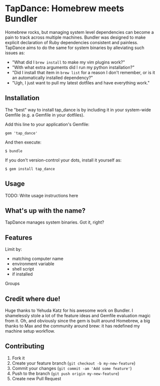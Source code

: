 TapDance: Homebrew meets Bundler
===============================

Homebrew rocks, but managing system level dependencies can become a pain to track across multiple machines. Bundler was designed to make explicit declaration of Ruby dependencies consistent and painless. TapDance aims to do the same for system binaries by alleviating such issues as:
- "What did I `brew install` to make my vim plugins work?"
- "With what extra arguments did I run my python installation?"
- "Did I install that item in `brew list` for a reason I don't remember, or is it an automatically installed dependency?"
- "Ugh, I just want to pull my latest dotfiles and have everything work."

Installation
------------

The "best" way to install tap_dance is by including it in your system-wide Gemfile (e.g. a Gemfile in your dotfiles).

Add this line to your application's Gemfile:

    gem 'tap_dance'

And then execute:

    $ bundle

If you don't version-control your dots, install it yourself as:

    $ gem install tap_dance

Usage
-----

TODO: Write usage instructions here

What's up with the name?
------------------------

TapDance manages system binaries. Got it, right?

Features
--------

Limit by:
- matching computer name
- environment variable
- shell script
- if installed

Groups

Credit where due!
-----------------

Huge thanks to Yehuda Katz for his awesome work on Bundler. I shamelessly stole a lot of the feature ideas and Gemfile evaluation magic from it. Oh, and obviously since the gem is built around Homebrew, a big thanks to Max and the community around brew: it has redefined my machine setup workflow.

Contributing
------------

1. Fork it
2. Create your feature branch (`git checkout -b my-new-feature`)
3. Commit your changes (`git commit -am 'Add some feature'`)
4. Push to the branch (`git push origin my-new-feature`)
5. Create new Pull Request
